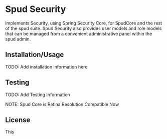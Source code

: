 Spud Security
===============

Implements Security, using Spring Security Core, for SpudCore and the rest of the spud suite. Spud Security also provides user models and role models that can be managed from a convenient administrative panel within the spud admin.

Installation/Usage
------------------

TODO: Add installation information here


Testing
-----------------

TODO: Add Testing Information

NOTE: Spud Core is Retina Resolution Compatible Now

License
-------
This
